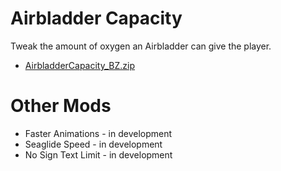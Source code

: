 # Airbladder Capacity
Tweak the amount of oxygen an Airbladder can give the player.

- [AirbladderCapacity_BZ.zip]()

# Other Mods
- Faster Animations - in development
- Seaglide Speed - in development
- No Sign Text Limit - in development
